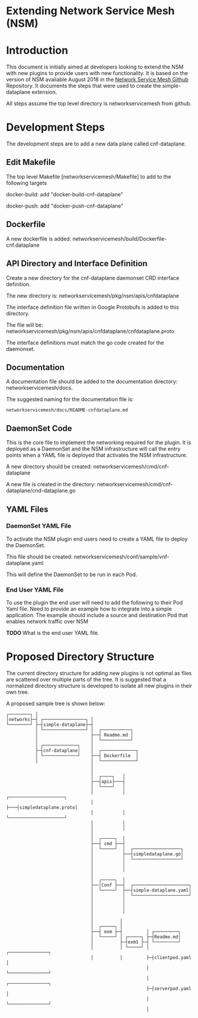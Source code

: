 # Extending Network Service Mesh (NSM)


# Introduction

This document is initially aimed at developers looking to extend the NSM with new plugins to provide users with new functionality. It is based on the version of NSM available August 2018 in the [Network Service Mesh Github](https://github.com/ligato/networkservicemesh) Repository. It documents the steps that were used to create the simple-dataplane extension. 

All steps assume the top level directory is networkservicemesh from github.


# Development Steps

The development steps are to add a new data plane called cnf-dataplane.


## Edit Makefile

The top level Makefile [networkservicemesh/Makefile] to add to the following targets

docker-build: add "docker-build-cnf-dataplane"

docker-push: add "docker-push-cnf-dataplane"


## Dockerfile

A new dockerfile is added: networkservicemesh/build/Dockerfile-cnf.dataplane


## API Directory and Interface Definition

Create a new directory for the cnf-dataplane daemonset CRD interface definition.

The new directory is: networkservicemesh/pkg/nsm/apis/cnfdataplane

The interface definition file written in Google Protobufs is added to this directory. 

The file will be:  networkservicemesh/pkg/nsm/apis/cnfdataplane/cnfdataplane.proto

The interface definitions must match the go code created for the daemonset.


## Documentation

A documentation file should be added to the documentation directory: networkservicemesh/docs.

The suggested naming for the documentation file is:

    networkservicemesh/docs/README-cnfdataplane.md

## DaemonSet Code

This is the core file to implement the networking required for the plugin. It is deployed as a DaemonSet and the NSM infrastructure will call the entry points when a YAML file is deployed that activates the NSM infrastructure.

A new directory should be created: networkservicemesh/cmd/cnf-dataplane

A new file is created in the directory: networkservicemesh/cmd/cnf-dataplane/cnd-dataplane.go

## YAML Files

### DaemonSet YAML File
To activate the NSM plugin end users need to create a YAML file to deploy the DaemonSet. 

This file should be created: networkservicemesh/conf/sample/vnf-dataplane.yaml

This will define the DaemonSet to be run in each Pod.

### End User YAML File

To use the plugin the end user will need to add the following to their Pod Yaml file. Need to provide an example how to integrate into a simple application. The example should include a source and destination Pod that enables network traffic over NSM

**TODO** What is the end user YAML file.

# Proposed Directory Structure
The current directory structure for adding new plugins is not optimal as files are scattered over multiple parts of the tree. It is suggested that a normalized directory structure is developed to isolate all new plugins in their own tree.


A proposed sample tree is shown below:
```
┌────────┐ │
│networks├─┤ ┌────────────────┐ │
└────────┘ ├─┤simple-dataplane├─┤
           │ └────────────────┘ │  ┌───────────┐
           │                    ├──┤ Readme.md │
           │                    │  └───────────┘
           │ ┌─────────────┐    │
           ├─┤cnf-dataplane│    │  ┌─────────────┐
           │ └─────────────┘    ├──┤ Dockerfile  │
           │                    │  └─────────────┘
                                │
                                │
                                │  ┌────┐   │
                                ├──┤apis├───┤
                                │  └────┘   │
                                │           │   ┌─────────────────────┐
                                │           ├───┤simpledataplane.proto│
                                │           │   └─────────────────────┘
                                │           │
                                │           │
                                │
                                │  ┌─────┐  │
                                ├──┤ cmd ├──┤
                                │  └─────┘  │  ┌──────────────────┐
                                │           ├──┤simpledataplane.go│
                                │           │  └──────────────────┘
                                │           │
                                │           │
                                │
                                │  ┌─────┐  │
                                ├──│Conf ├──┤  ┌─────────────────────┐
                                │  └─────┘  ├──┤simple-dataplane.yaml│
                                │           │  └─────────────────────┘
                                │           │
                                │           │
                                │           │
                                │
                                │          │
                                │  ┌─────┐ │
                                ├──┤ exm ├─┤         │ ┌─────────┐
                                │  └─────┘ │ ┌─────┐ ├─┤Readme.md│
                                │          ├─┤exm1 ├─┤ └─────────┘
                                │          │ └─────┘ │ ┌───────────────┐
                                │          │         ├─┤clientpod.yaml │
                                                     │ └───────────────┘
                                                     │ ┌───────────────┐
                                                     ├─┤serverpod.yaml │
                                                     │ └───────────────┘
                                                     │
```